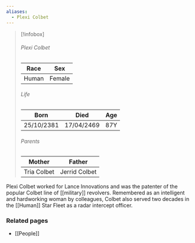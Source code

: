 ```yaml
---
aliases:
  - Plexi Colbet
---
```


> [!infobox]
> ###### Plexi Colbet
> | Race | Sex |
> | ----- | -----|
> | Human | Female |
> ###### Life
> | Born | Died | Age |
> | ----- | ----- | ----- |
> | 25/10/2381 | 17/04/2469 | 87Y |
> ###### Parents
> | Mother | Father |
> | ----- | ----- |
> | Tria Colbet | Jerrid Colbet |

Plexi Colbet worked for Lance Innovations and was the patenter of the popular Colbet line of [[military]] revolvers. Remembered as an intelligent and hardworking woman by colleagues, Colbet also served two decades in the [[Human]] Star Fleet as a radar intercept officer.


### Related pages

- [[People]]